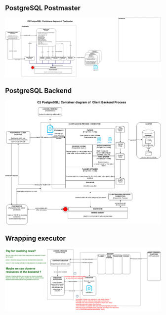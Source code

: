 ## PostgreSQL Postmaster
![alt text](./c2-postgresql-postmaster.png)

## PostgreSQL Backend
![alt text](./c2-postgresql-client-backend.png)

## Wrapping executor
![alt_text](contract_solution.png)